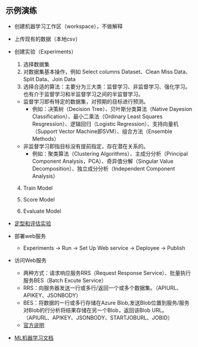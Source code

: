 ## 示例演练
  
  - 创建机器学习工作区（workspace），不做解释
  
  - 上传现有的数据（本地csv）
  
  - 创建实验（Experiments）
    1. 选择数据集
    2. 对数据集基本操作，例如 Select columns Dataset、Clean Miss Data、Split Data、Join Data
    3. 选择合适的算法：主要分为三大类：监督学习、非监督学习、强化学习。也有介于监督学习和半监督学习之间的半监督学习。
      - 监督学习即有特定的数据集，对预期的目标进行预测。
        - 例如：决策树（Decision Tree）、贝叶斯分类算法（Native Dayesion Classification）、最小二乘法（Ordinary Least Squares Resgression）、逻辑回归（Logistic Regression）、支持向量机（Support Vector Machine即SVM）、组合方法（Ensemble Methods）
      - 非监督学习即指目标没有提前指定，存在潜在关系的。
        - 例如：聚类算法（Clustering Algorithms）、主成分分析（Principal Component Analysis，PCA）、奇异值分解（Singular Value Decomposition）、独立成分分析（Independent Component Analysis）
        
    4. Train Model
    
    5. Score Model
    
    6. Evaluate Model
    
  - [定型和评估实验](https://docs.microsoft.com/zh-cn/azure/machine-learning/machine-learning-walkthrough-4-train-and-evaluate-models)
  
  - 部署web服务
    * Experiments -> Run -> Set Up Web service -> Deployee -> Publish
  
  - 访问Web服务
    - 两种方式：请求响应服务RRS（Request Response Service）、批量执行服务BES（Batch Excute Service）
    - RRS：向服务器发送一行或多行/返回一个或多个数据集。（APIURL、APIKEY、JSONBODY）
    - BES：将数据的一行或多行存储在Azure Blob,发送Blob位置到服务/服务对Blob的行分析将结果存储在另一个Blob，返回该Blob URL。  （APIURL、APIKEY、JSONBODY、STARTJOBURL、JOBID）
    - [官方说明](https://docs.microsoft.com/zh-cn/azure/machine-learning/machine-learning-consume-web-services)
  
  - [ML机器学习文档](https://docs.microsoft.com/zh-cn/azure/machine-learning)
